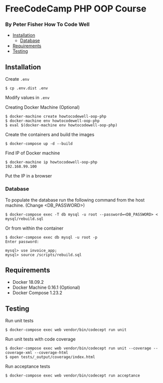 # FreeCodeCamp PHP OOP Course
### By Peter Fisher How To Code Well

- [Installation](#installation)
    - [Database](#database)
- [Requirements](#requirements)
- [Testing](#testing)

## Installation
Create `.env` 
```
$ cp .env.dist .env
```
Modify values in `.env`

Creating Docker Machine (Optional)
```
$ docker-machine create howtocodewell-oop-php
$ docker-machine env howtocodewell-oop-php
$ eval $(docker-machine env howtocodewell-oop-php)
```

Create the containers and build the images
```
$ docker-compose up -d --build
```

Find IP of Docker machine
```
$ docker-machine ip howtocodewell-oop-php
192.168.99.100
```

Put the IP in a browser

### Database
To populate the database run the following command from the host machine. (Change <DB_PASSWORD>)
```
$ docker-compose exec -T db mysql -u root --password=<DB_PASSWORD> < mysql/rebuild.sql
```
Or from within the container
```
$ docker-compose exec db mysql -u root -p
Enter password: 

mysql> use invoice_app;
mysql> source /scripts/rebuild.sql
```
## Requirements
- Docker 18.09.2
- Docker Machine 0.16.1 (Optional)
- Docker Compose 1.23.2 

## Testing
Run unit tests
```
$ docker-compose exec web vendor/bin/codecept run unit 
```

Run unit tests with code coverage
```
$ docker-compose exec web vendor/bin/codecept run unit --coverage --coverage-xml --coverage-html
$ open tests/_output/coverage/index.html
```

Run acceptance tests
```
$ docker-compose exec web vendor/bin/codecept run acceptance
```